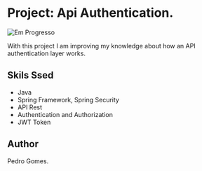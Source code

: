 # Project: Api Authentication.

![Em Progresso](https://img.shields.io/badge/STATUS-In%20Progress-yellow)

With this project I am improving my knowledge about how an API authentication layer works.

## Skils Ssed
- Java
- Spring Framework, Spring Security
- API Rest
- Authentication and Authorization
- JWT Token

## Author

Pedro Gomes.

<!--
**Pedro-LSG/Pedro-LSG** is a ✨ _special_ ✨ repository because its `README.md` (this file) appears on your GitHub profile.

Here are some ideas to get you started:

- 🔭 I’m currently working on ...
- 🌱 I’m currently learning ...
- 👯 I’m looking to collaborate on ...
- 🤔 I’m looking for help with ...
- 💬 Ask me about ...
- 📫 How to reach me: ...
- 😄 Pronouns: ...
- ⚡ Fun fact: ...
-->
